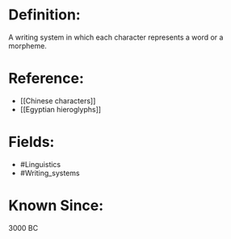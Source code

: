 

# Definition:
A writing system in which each character represents a word or a morpheme.

# Reference:
- [[Chinese characters]]
- [[Egyptian hieroglyphs]]

# Fields: 
- #Linguistics
- #Writing_systems

# Known Since:
3000 BC

